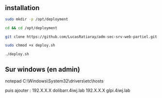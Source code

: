 ## installation
```bash
sudo mkdir -p /opt/deployment
```

```bash
cd && cd /opt/deployment
```

```bash
git clone https://github.com/LucasRatiaray/adm-sec-srv-web-partiel.git .
```

```bash
sudo chmod +x deploy.sh
```

```bash
./deploy.sh
```

## Sur windows (en admin)
notepad C:\Windows\System32\drivers\etc\hosts

puis ajouter :
192.X.X.X dolibarr.4iwj.lab
192.X.X.X glpi.4iwj.lab
